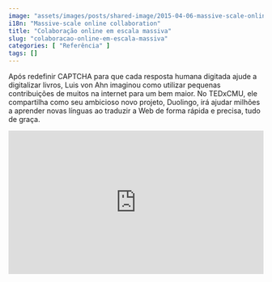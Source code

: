 ```yaml
---
image: "assets/images/posts/shared-image/2015-04-06-massive-scale-online-collaboration.jpg"
i18n: "Massive-scale online collaboration"
title: "Colaboração online em escala massiva"
slug: "colaboracao-online-em-escala-massiva"
categories: [ "Referência" ]
tags: []
---
```


Após redefinir CAPTCHA para que cada resposta humana digitada ajude a digitalizar livros, Luis von Ahn imaginou como utilizar pequenas contribuições de muitos na internet para um bem maior. No TEDxCMU, ele compartilha como seu ambicioso novo projeto, Duolingo, irá ajudar milhões a aprender novas línguas ao traduzir a Web de forma rápida e precisa, tudo de graça.

<div style="max-width:854px"><div style="position:relative;height:0;padding-bottom:56.25%"><iframe src="https://embed.ted.com/talks/lang/pt-br/luis_von_ahn_massive_scale_online_collaboration" width="854" height="480" style="position:absolute;left:0;top:0;width:100%;height:100%" frameborder="0" scrolling="no" allowfullscreen></iframe></div></div>